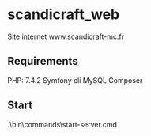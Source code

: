 # scandicraft_web
Site internet www.scandicraft-mc.fr

## Requirements
PHP: 7.4.2
Symfony cli
MySQL
Composer

## Start
.\bin\commands\start-server.cmd